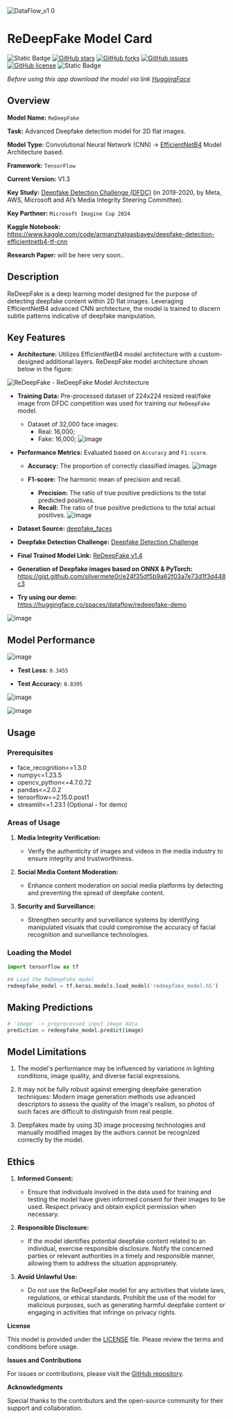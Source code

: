 ![DataFlow_v1 0](https://github.com/silvermete0r/redeepfake-demo-app/assets/108217670/3f6d3b6e-fa65-4cc1-b703-383bbe063599)

# ReDeepFake Model Card

![Static Badge](https://img.shields.io/badge/tensorflow-black?style=flat&logo=tensorflow) 
[![GitHub stars](https://img.shields.io/github/stars/silvermete0r/redeepfake-demo-app.svg?style=flat&logo=github&colorB=yellow)](https://github.com/silvermete0r/redeepfake-demo-app/stargazers/)
[![GitHub forks](https://img.shields.io/github/forks/silvermete0r/redeepfake-demo-app.svg?style=flat&logo=github&colorB=blue)](https://github.com/silvermete0r/redeepfake-demo-app/network/)
[![GitHub issues](https://img.shields.io/github/issues/silvermete0r/redeepfake-demo-app.svg?style=flat&logo=github)](https://github.com/silvermete0r/redeepfake-demo-app/issues)
[![GitHub license](https://img.shields.io/github/license/silvermete0r/redeepfake-demo-app.svg?style=flat&logo=github&colorB=green)](https://github.com/silvermete0r/redeepfake-demo-app/blob/master/LICENSE)
![Static Badge](https://img.shields.io/badge/Powered%20by-Dataflow-lime?style=plastic)

*Before using this app download the model via link [HuggingFace](https://huggingface.co/dataflow/redeepfake)*

## Overview

**Model Name:** `ReDeepFake` 

**Task:** Advanced Deepfake detection model for 2D flat images.

**Model Type:** Convolutional Neural Network (CNN) -> [EfficientNetB4](https://www.tensorflow.org/api_docs/python/tf/keras/applications/efficientnet) Model Architecture based.

**Framework:** `TensorFlow`

**Current Version:** V1.3

**Key Study:** [Deepfake Detection Challenge (DFDC)](https://www.kaggle.com/competitions/deepfake-detection-challenge) (in 2019-2020, by Meta, AWS, Microsoft and AI’s Media Integrity Steering Committee).

**Key Parthner:** `Microsoft Imagine Cup 2024`

**Kaggle Notebook:** https://www.kaggle.com/code/armanzhalgasbayev/deepfake-detection-efficientnetb4-tf-cnn

**Research Paper:** will be here very soon..

## Description

ReDeepFake is a deep learning model designed for the purpose of detecting deepfake content within 2D flat images. Leveraging EfficientNetB4 advanced CNN architecture, the model is trained to discern subtle patterns indicative of deepfake manipulation.

## Key Features

- **Architecture:** Utilizes EfficientNetB4 model architecture with a custom-designed additional layers. ReDeepFake model architecture shown below in the figure:

![ReDeepFake - ReDeepFake Model Architecture](https://github.com/silvermete0r/redeepfake-demo-app/assets/108217670/df7e1ba4-2da7-4b78-bde2-c031ba52e173)

- **Training Data:** Pre-processed dataset of 224x224 resized real/fake image from DFDC competition was used for training our `ReDeepFake` model.
  - Dataset of 32,000 face images:
    - Real: 16,000;
    - Fake: 16,000;
![image](https://github.com/silvermete0r/redeepfake-demo-app/assets/108217670/f50b2107-78fd-4458-9c4d-8f23fc9056d0)

- **Performance Metrics:** Evaluated based on `Accuracy` and `F1-score`.
  - **Accuracy:** The proportion of correctly classified images.
![image](https://github.com/silvermete0r/redeepfake-demo-app/assets/108217670/79798e97-2261-421d-a512-e888c2401fec)

  - **F1-score:** The harmonic mean of precision and recall.
    - **Precision:** The ratio of true positive predictions to the total predicted positives.
    - **Recall:** The ratio of true positive predictions to the total actual positives.
![image](https://github.com/silvermete0r/redeepfake-demo-app/assets/108217670/327d5060-fb80-4c66-a3c5-f9b94e601386)


- **Dataset Source:** [deepfake_faces](https://www.kaggle.com/datasets/dagnelies/deepfake-faces)

- **Deepfake Detection Challenge:** [Deepfake Detection Challenge](https://www.kaggle.com/competitions/deepfake-detection-challenge)

- **Final Trained Model Link:** [ReDeepFake v1.4](https://www.kaggle.com/models/armanzhalgasbayev/redeepfake)

- **Generation of Deepfake images based on ONNX & PyTorch:** https://gist.github.com/silvermete0r/e24f35df5b9a62f03a7e73d1f3d448c3

- **Try using our demo:** https://huggingface.co/spaces/dataflow/redeepfake-demo

![image](https://github.com/silvermete0r/redeepfake-demo-app/assets/108217670/3dd74781-9d0b-42fd-ab6e-eb3ce2063769)

## Model Performance

![image](https://github.com/silvermete0r/redeepfake-demo-app/assets/108217670/41828903-faa5-4b37-b9bf-e0dbee3a2111)

* **Test Loss:** `0.3455`

* **Test Accuracy:** `0.8395`

![image](https://github.com/silvermete0r/redeepfake-demo-app/assets/108217670/41b239da-3a0c-451e-9591-368c03e4216b)

![image](https://github.com/silvermete0r/redeepfake-demo-app/assets/108217670/0de39a30-6a19-45db-bb86-e8865a37cb3d)


## Usage

### Prerequisites

* face_recognition<=1.3.0
* numpy<=1.23.5
* opencv_python<=4.7.0.72
* pandas<=2.0.2
* tensorflow==2.15.0.post1
* streamlit<=1.23.1 (Optional - for demo)

### Areas of Usage

1. **Media Integrity Verification:**
   - Verify the authenticity of images and videos in the media industry to ensure integrity and trustworthiness.

2. **Social Media Content Moderation:**
   - Enhance content moderation on social media platforms by detecting and preventing the spread of deepfake content.

3. **Security and Surveillance:**
   - Strengthen security and surveillance systems by identifying manipulated visuals that could compromise the accuracy of facial recognition and surveillance technologies.
   

### Loading the Model

```python
import tensorflow as tf

## Load the ReDeepFake model
redeepfake_model = tf.keras.models.load_model('redeepfake_model.h5')
```

## Making Predictions

```python
# 'image' -> preprocessed input image data
prediction = redeepfake_model.predict(image)
```

## Model Limitations

1. The model's performance may be influenced by variations in lighting conditions, image quality, and diverse facial expressions.

2. It may not be fully robust against emerging deepfake generation techniques: Modern image generation methods use advanced descriptors to assess the quality of the image's realism, so photos of such faces are difficult to distinguish from real people. 

3. Deepfakes made by using 3D image processing technologies and manually modified images by the authors cannot be recognized correctly by the model.

## Ethics

1. **Informed Consent:**
   - Ensure that individuals involved in the data used for training and testing the model have given informed consent for their images to be used. Respect privacy and obtain explicit permission when necessary.

2. **Responsible Disclosure:**
   - If the model identifies potential deepfake content related to an individual, exercise responsible disclosure. Notify the concerned parties or relevant authorities in a timely and responsible manner, allowing them to address the situation appropriately.

3. **Avoid Unlawful Use:**
   - Do not use the ReDeepFake model for any activities that violate laws, regulations, or ethical standards. Prohibit the use of the model for malicious purposes, such as generating harmful deepfake content or engaging in activities that infringe on privacy rights.

**License**

This model is provided under the [LICENSE](LICENSE) file. Please review the terms and conditions before usage.

**Issues and Contributions**

For issues or contributions, please visit the [GitHub repository](https://github.com/silvermete0r/redeepfake-demo-app).

**Acknowledgments**

Special thanks to the contributors and the open-source community for their support and collaboration.

